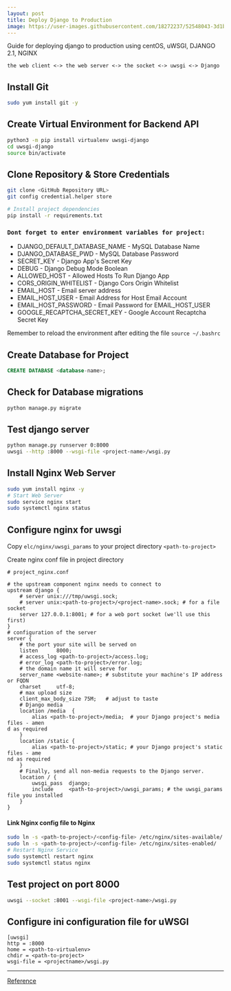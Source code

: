 ```yaml
---
layout: post
title: Deploy Django to Production
image: https://user-images.githubusercontent.com/18272237/52548043-3d1bf780-2d99-11e9-9ec6-cb601b21cb36.png
---
```

Guide for deploying django to production using centOS, uWSGI, DJANGO 2.1, NGINX

`the web client <-> the web server <-> the socket <-> uwsgi <-> Django`

## Install Git
```bash
sudo yum install git -y
```

## Create Virtual Environment for Backend API
```bash
python3 -m pip install virtualenv uwsgi-django
cd uwsgi-django
source bin/activate
```

## Clone Repository & Store Credentials
```bash
git clone <GitHub Repository URL>
git config credential.helper store

# Install project dependencies
pip install -r requirements.txt
```

### `Dont forget to enter environment variables for project:`
 - DJANGO_DEFAULT_DATABASE_NAME - MySQL Database Name
 - DJANGO_DATABASE_PWD - MySQL Database Password
 - SECRET_KEY - Django App's Secret Key
 - DEBUG - Django Debug Mode Boolean
 - ALLOWED_HOST - Allowed Hosts To Run Django App
 - CORS_ORIGIN_WHITELIST - Django Cors Origin Whitelist
 - EMAIL_HOST - Email server address
 - EMAIL_HOST_USER - Email Address for Host Email Account
 - EMAIL_HOST_PASSWORD - Email Password for EMAIL_HOST_USER
 - GOOGLE_RECAPTCHA_SECRET_KEY - Google Account Recaptcha Secret Key

Remember to reload the environment after editing the file `source ~/.bashrc`

## Create Database for Project
```sql
CREATE DATABASE <database-name>;
```

## Check for  Database migrations
```bash
python manage.py migrate
```

## Test django server
```bash
python manage.py runserver 0:8000
uwsgi --http :8000 --wsgi-file <project-name>/wsgi.py
```

## Install Nginx Web Server
```bash
sudo yum install nginx -y
# Start Web Server
sudo service nginx start
sudo systemctl nginx status
```

## Configure nginx for uwsgi
Copy `elc/nginx/uwsgi_params` to your project directory `<path-to-project>`

Create nginx conf file in project directory
```config
# project_nginx.conf

# the upstream component nginx needs to connect to
upstream django {
    # server unix:///tmp/uwsgi.sock;
    # server unix:<path-to-project>/<project-name>.sock; # for a file socket
    server 127.0.0.1:8001; # for a web port socket (we'll use this first)
}
# configuration of the server
server {
    # the port your site will be served on
    listen      8000;
    # access_log <path-to-project>/access.log;
    # error_log <path-to-project>/error.log;
    # the domain name it will serve for
    server_name <website-name>; # substitute your machine's IP address or FQDN
    charset     utf-8;
    # max upload size
    client_max_body_size 75M;   # adjust to taste
    # Django media
    location /media  {
        alias <path-to-project>/media;  # your Django project's media files - amen
d as required
    }
    location /static {
        alias <path-to-project>/static; # your Django project's static files - ame
nd as required
    }
    # Finally, send all non-media requests to the Django server.
    location / {
        uwsgi_pass  django;
        include     <path-to-project>/uwsgi_params; # the uwsgi_params file you installed
    }
}
```

#### Link Nginx config file to Nginx
```bash
sudo ln -s <path-to-project>/<config-file> /etc/nginx/sites-available/
sudo ln -s <path-to-project>/<config-file> /etc/nginx/sites-enabled/
# Restart Nginx Service
sudo systemctl restart nginx
sudo systemctl status nginx
```

## Test project on port 8000
```bash
uwsgi --socket :8001 --wsgi-file <project-name>/wsgi.py
```



## Configure ini configuration file for uWSGI
```config
[uwsgi]
http = :8000
home = <path-to-virtualenv>
chdir = <path-to-project>
wsgi-file = <projectname>/wsgi.py
```




***
[Reference](https://uwsgi-docs.readthedocs.io/en/latest/tutorials/Django_and_nginx.html?highlight=nginx)

